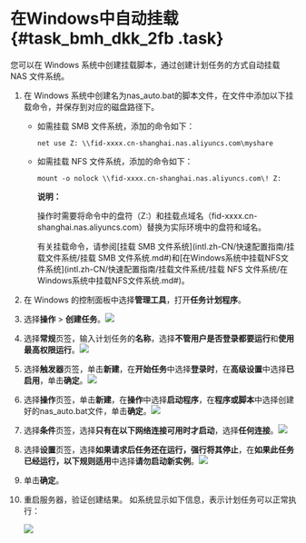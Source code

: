 # 在Windows中自动挂载 {#task_bmh_dkk_2fb .task}

您可以在 Windows 系统中创建挂载脚本，通过创建计划任务的方式自动挂载 NAS 文件系统。

1.  在 Windows 系统中创建名为nas\_auto.bat的脚本文件，在文件中添加以下挂载命令，并保存到对应的磁盘路径下。 
    -   如需挂载 SMB 文件系统，添加的命令如下：

        ```
        net use Z: \\fid-xxxx.cn-shanghai.nas.aliyuncs.com\myshare 
        ```

    -   如需挂载 NFS 文件系统，添加的命令如下：

        ```
        mount -o nolock \\fid-xxxx.cn-shanghai.nas.aliyuncs.com\! Z: 
        ```

        **说明：** 

        操作时需要将命令中的盘符（Z:）和挂载点域名（fid-xxxx.cn-shanghai.nas.aliyuncs.com）替换为实际环境中的盘符和域名。

        有关挂载命令，请参阅[挂载 SMB 文件系统](intl.zh-CN/快速配置指南/挂载文件系统/挂载 SMB 文件系统.md#)和[在Windows系统中挂载NFS文件系统](intl.zh-CN/快速配置指南/挂载文件系统/挂载 NFS 文件系统/在Windows系统中挂载NFS文件系统.md#)。

2.  在 Windows 的控制面板中选择**管理工具**，打开**任务计划程序**。 
3.  选择**操作** \> **创建任务**。![](http://static-aliyun-doc.oss-cn-hangzhou.aliyuncs.com/assets/img/21507/154157548512128_zh-CN.png)

 
4.  选择**常规**页签，输入计划任务的**名称**，选择**不管用户是否登录都要运行**和**使用最高权限运行**。![](http://static-aliyun-doc.oss-cn-hangzhou.aliyuncs.com/assets/img/21507/154157548512129_zh-CN.png)

 
5.  选择**触发器**页签，单击**新建**，在**开始任务**中选择**登录时**，在**高级设置**中选择**已启用**，单击**确定**。![](http://static-aliyun-doc.oss-cn-hangzhou.aliyuncs.com/assets/img/21507/154157548512130_zh-CN.png)

 
6.  选择**操作**页签，单击**新建**，在**操作**中选择**启动程序**，在**程序或脚本**中选择创建好的nas\_auto.bat文件，单击**确定**。![](http://static-aliyun-doc.oss-cn-hangzhou.aliyuncs.com/assets/img/21507/154157548512131_zh-CN.png)

 
7.  选择**条件**页签，选择**只有在以下网络连接可用时才启动**，选择**任何连接**。![](http://static-aliyun-doc.oss-cn-hangzhou.aliyuncs.com/assets/img/21507/154157548612132_zh-CN.png)

 
8.  选择**设置**页签，选择**如果请求后任务还在运行，强行将其停止**，在**如果此任务已经运行，以下规则适用**中选择**请勿启动新实例**。![](http://static-aliyun-doc.oss-cn-hangzhou.aliyuncs.com/assets/img/21507/154157548612133_zh-CN.png)

 
9.  单击**确定**。 
10. 重启服务器，验证创建结果。 如系统显示如下信息，表示计划任务可以正常执行：

    ![](http://static-aliyun-doc.oss-cn-hangzhou.aliyuncs.com/assets/img/21507/154157548612134_zh-CN.png)


